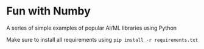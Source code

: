 # Fun with Numby

A series of simple examples of popular AI/ML libraries using Python

Make sure to install all requirements using `pip install -r requirements.txt`